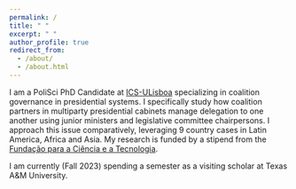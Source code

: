 ```yaml
---
permalink: /
title: " "
excerpt: " "
author_profile: true
redirect_from: 
  - /about/
  - /about.html
---
```


I am a PoliSci PhD Candidate at [ICS-ULisboa](https://www.ics.ulisboa.pt/pessoa/joris-david-alberdingk-thijm) specializing in coalition governance in presidential systems. I specifically study how coalition partners in multiparty presidential cabinets manage delegation to one another using junior ministers and legislative committee chairpersons. I approach this issue comparatively, leveraging 9 country cases in Latin America, Africa and Asia. My research is funded by a stipend from the [Fundação para a Ciência e a Tecnologia](https://www.fct.pt/).

I am currently (Fall 2023) spending a semester as a visiting scholar at Texas A&M University.
